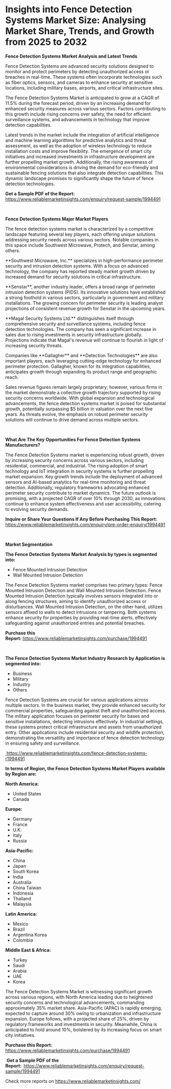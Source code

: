 <p><h1>Insights into Fence Detection Systems Market Size: Analysing Market Share, Trends, and Growth from 2025 to 2032</h1></p><p><strong>Fence Detection Systems Market Analysis and Latest Trends</strong></p>
<p><p>Fence Detection Systems are advanced security solutions designed to monitor and protect perimeters by detecting unauthorized access or breaches in real-time. These systems often incorporate technologies such as fiber optics, sensors, and cameras to enhance security at sensitive locations, including military bases, airports, and critical infrastructure sites.</p><p>The Fence Detection Systems Market is anticipated to grow at a CAGR of 11.5% during the forecast period, driven by an increasing demand for enhanced security measures across various sectors. Factors contributing to this growth include rising concerns over safety, the need for efficient surveillance systems, and advancements in technology that improve detection capabilities. </p><p>Latest trends in the market include the integration of artificial intelligence and machine learning algorithms for predictive analytics and threat assessment, as well as the adoption of wireless technology to reduce installation costs and improve flexibility. The emergence of smart city initiatives and increased investments in infrastructure development are further propelling market growth. Additionally, the rising awareness of environmental considerations is driving the demand for eco-friendly and sustainable fencing solutions that also integrate detection capabilities. This dynamic landscape promises to significantly shape the future of fence detection technologies.</p></p>
<p><strong>Get a Sample PDF of the Report:&nbsp;</strong> <a href="https://www.reliablemarketinsights.com/enquiry/request-sample/1994491?utm_campaign=3517&utm_medium=2&utm_source=Github&utm_content=ia&utm_term=10042025&utm_id=fence-detection-systems">https://www.reliablemarketinsights.com/enquiry/request-sample/1994491</a></p>
<p>&nbsp;</p>
<p><strong>Fence Detection Systems Major Market Players</strong></p>
<p><p>The fence detection systems market is characterized by a competitive landscape featuring several key players, each offering unique solutions addressing security needs across various sectors. Notable companies in this space include Southwest Microwave, Protech, and Senstar, among others.</p><p>**Southwest Microwave, Inc.** specializes in high-performance perimeter security and intrusion detection systems. With a focus on advanced technology, the company has reported steady market growth driven by increased demand for security solutions in critical infrastructure.</p><p>**Senstar**, another industry leader, offers a broad range of perimeter intrusion detection systems (PIDS). Its innovative solutions have established a strong foothold in various sectors, particularly in government and military installations. The growing concern for perimeter security is leading analyst projections of consistent revenue growth for Senstar in the upcoming years.</p><p>**Magal Security Systems Ltd.** distinguishes itself through comprehensive security and surveillance systems, including fence detection technologies. The company has seen a significant increase in sales due to rising investments in security infrastructure globally. Projections indicate that Magal's revenue will continue to flourish in light of increasing security threats.</p><p>Companies like **Gallagher** and **Detection Technologies** are also important players, each leveraging cutting-edge technology for enhanced perimeter protection. Gallagher, known for its integration capabilities, anticipates growth through expanding its product range and geographic reach.</p><p>Sales revenue figures remain largely proprietary; however, various firms in the market demonstrate a collective growth trajectory supported by rising security concerns worldwide. With global expansion and technological advancements, the fence detection systems market is poised for substantial growth, potentially surpassing $5 billion in valuation over the next five years. As threats evolve, the emphasis on robust perimeter security solutions will continue to drive demand across multiple sectors.</p></p>
<p>&nbsp;</p>
<p><strong>What Are The Key Opportunities For Fence Detection Systems Manufacturers?</strong></p>
<p><p>The Fence Detection Systems market is experiencing robust growth, driven by increasing security concerns across various sectors, including residential, commercial, and industrial. The rising adoption of smart technology and IoT integration in security systems is further propelling market expansion. Key growth trends include the deployment of advanced sensors and AI-based analytics for real-time monitoring and threat detection. Additionally, regulatory frameworks advocating enhanced perimeter security contribute to market dynamics. The future outlook is promising, with a projected CAGR of over 10% through 2030, as innovations continue to enhance system effectiveness and user accessibility, catering to evolving security demands.</p></p>
<p><strong>Inquire or Share Your Questions If Any Before Purchasing This Report:</strong> <a href="https://www.reliablemarketinsights.com/enquiry/pre-order-enquiry/1994491?utm_campaign=3517&utm_medium=2&utm_source=Github&utm_content=ia&utm_term=10042025&utm_id=fence-detection-systems">https://www.reliablemarketinsights.com/enquiry/pre-order-enquiry/1994491</a></p>
<p>&nbsp;</p>
<p><strong>Market Segmentation</strong></p>
<p><strong>The Fence Detection Systems Market Analysis by types is segmented into:</strong></p>
<p><ul><li>Fence Mounted Intrusion Detection</li><li>Wall Mounted Intrusion Detection</li></ul></p>
<p><p>The Fence Detection Systems market comprises two primary types: Fence Mounted Intrusion Detection and Wall Mounted Intrusion Detection. Fence Mounted Intrusion Detection typically involves sensors integrated into or along fencing structures, aiming to identify unauthorized access or disturbances. Wall Mounted Intrusion Detection, on the other hand, utilizes sensors affixed to walls to detect intrusions or tampering. Both systems enhance security for properties by providing real-time alerts, effectively safeguarding against unauthorized entries and potential breaches.</p></p>
<p><strong>Purchase this Report:&nbsp;</strong><a href="https://www.reliablemarketinsights.com/purchase/1994491?utm_campaign=3517&utm_medium=2&utm_source=Github&utm_content=ia&utm_term=10042025&utm_id=fence-detection-systems">https://www.reliablemarketinsights.com/purchase/1994491</a></p>
<p>&nbsp;</p>
<p><strong>The Fence Detection Systems Market Industry Research by Application is segmented into:</strong></p>
<p><ul><li>Business</li><li>Military</li><li>Industry</li><li>Others</li></ul></p>
<p><p>Fence Detection Systems are crucial for various applications across multiple sectors. In the business market, they provide enhanced security for commercial properties, safeguarding against theft and unauthorized access. The military application focuses on perimeter security for bases and sensitive installations, detecting intrusions effectively. In industrial settings, these systems protect critical infrastructure and assets from unauthorized entry. Other applications include residential security and wildlife protection, demonstrating the versatility and importance of fence detection technology in ensuring safety and surveillance.</p></p>
<p><a href="https://www.reliablemarketinsights.com/fence-detection-systems-r1994491?utm_campaign=3517&utm_medium=2&utm_source=Github&utm_content=ia&utm_term=10042025&utm_id=fence-detection-systems">&nbsp;https://www.reliablemarketinsights.com/fence-detection-systems-r1994491</a></p>
<p><strong>In terms of Region, the Fence Detection Systems Market Players available by Region are:</strong></p>
<p>
    <p> <strong> North America: </strong>
        <ul>
            <li>United States</li>
            <li>Canada</li>
        </ul>
        </p> 
    <p> <strong> Europe: </strong>
        <ul>
            <li>Germany</li>
            <li>France</li>
            <li>U.K.</li>
            <li>Italy</li>
            <li>Russia</li>
        </ul>
        </p> 
    <p> <strong> Asia-Pacific: </strong>
        <ul>
            <li>China</li>
            <li>Japan</li>
            <li>South Korea</li>
            <li>India</li>
            <li>Australia</li>
            <li>China Taiwan</li>
            <li>Indonesia</li>
            <li>Thailand</li>
            <li>Malaysia</li>
        </ul>
        </p> 
    <p> <strong> Latin America: </strong>
        <ul>
            <li>Mexico</li>
            <li>Brazil</li>
            <li>Argentina Korea</li>
            <li>Colombia</li>
        </ul>
        </p> 
    <p> <strong> Middle East & Africa: </strong>
        <ul>
            <li>Turkey</li>
            <li>Saudi</li>
            <li>Arabia</li>
            <li>UAE</li>
            <li>Korea</li>
        </ul>
    </p>
    </p>
<p><p>The Fence Detection Systems Market is witnessing significant growth across various regions, with North America leading due to heightened security concerns and technological advancements, commanding approximately 35% market share. Asia-Pacific (APAC) is rapidly emerging, expected to capture around 30% owing to urbanization and infrastructure expansion. Europe follows, with a projected share of 25%, driven by regulatory frameworks and investments in security. Meanwhile, China is anticipated to hold around 10%, bolstered by its increasing focus on smart city initiatives.</p></p>
<p><strong>Purchase this Report: </strong><a href="https://www.reliablemarketinsights.com/purchase/1994491?utm_campaign=3517&utm_medium=2&utm_source=Github&utm_content=ia&utm_term=10042025&utm_id=fence-detection-systems">https://www.reliablemarketinsights.com/purchase/1994491</a></p>
<p>&nbsp;<strong>Get a Sample PDF of the Report:&nbsp;&nbsp;</strong><a href="https://www.reliablemarketinsights.com/enquiry/request-sample/1994491?utm_campaign=3517&utm_medium=2&utm_source=Github&utm_content=ia&utm_term=10042025&utm_id=fence-detection-systems">https://www.reliablemarketinsights.com/enquiry/request-sample/1994491</a></p>
<p><strong></strong></p>
<p>Check more reports on <a href="https://www.reliablemarketinsights.com/?utm_campaign=3517&utm_medium=2&utm_source=Github&utm_content=ia&utm_term=10042025&utm_id=fence-detection-systems">https://www.reliablemarketinsights.com/</a></p>